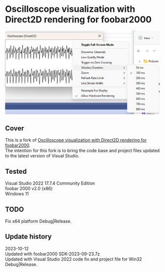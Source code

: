 # Oscilloscope visualization with Direct2D rendering for foobar2000

[![vis_osc](images/foobar2000_vis_oscilloscope.png)](images/foobar2000_vis_oscilloscope.png)  

## Cover
This is a fork of [Oscilloscope visualization with Direct2D rendering for foobar2000](https://github.com/stengerh/foo_vis_oscilloscope_d2d).  
The intention for this fork is to bring the code base and project files updated to the latest version of Visual Studio.  

## Tested
Visual Studio 2022 17.7.4 Community Edition  
foobar 2000 v2.0 (x86)  
Windows 11  

## TODO
Fix x64 platform Debug|Release.  

## Update history
2023-10-12  
Updated with foobar2000 SDK-2023-09-23.7z  
Updated with Visual Studio 2022 code fix and project file for Win32 Debug|Release.  

